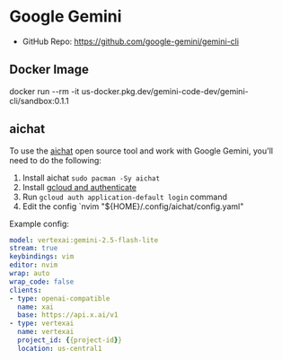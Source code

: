 # Google Gemini

- GitHub Repo: https://github.com/google-gemini/gemini-cli

## Docker Image

docker run --rm -it us-docker.pkg.dev/gemini-code-dev/gemini-cli/sandbox:0.1.1

## aichat

To use the [aichat](https://github.com/sigoden/aichat) open source tool and work with Google Gemini, you'll need to do the following:

1. Install aichat `sudo pacman -Sy aichat`
2. Install [gcloud and authenticate](https://cloud.google.com/sdk/docs/install#linux)
3. Run `gcloud auth application-default login` command
4. Edit the config `nvim "${HOME}/.config/aichat/config.yaml"

Example config:

```yaml
model: vertexai:gemini-2.5-flash-lite
stream: true
keybindings: vim
editor: nvim
wrap: auto
wrap_code: false
clients:
- type: openai-compatible
  name: xai
  base: https://api.x.ai/v1
- type: vertexai
  name: vertexai
  project_id: {{project-id}}
  location: us-central1
```
